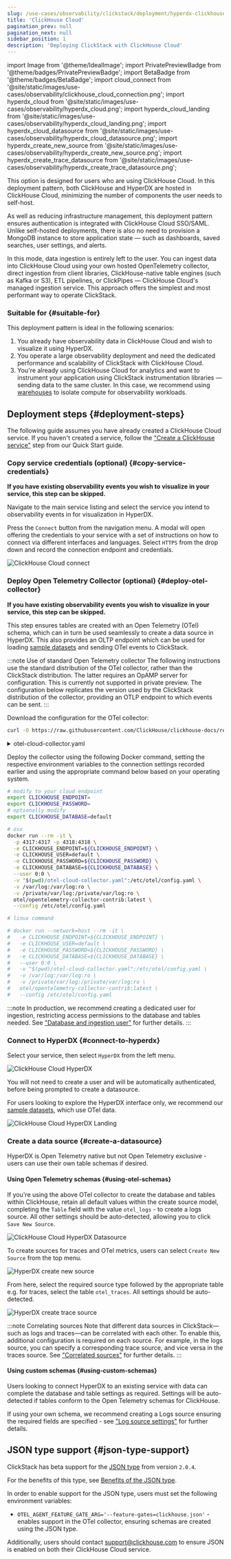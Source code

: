```yaml
---
slug: /use-cases/observability/clickstack/deployment/hyperdx-clickhouse-cloud
title: 'ClickHouse Cloud'
pagination_prev: null
pagination_next: null
sidebar_position: 1
description: 'Deploying ClickStack with ClickHouse Cloud'
---
```


import Image from '@theme/IdealImage';
import PrivatePreviewBadge from '@theme/badges/PrivatePreviewBadge';
import BetaBadge from '@theme/badges/BetaBadge';
import cloud_connect from '@site/static/images/use-cases/observability/clickhouse_cloud_connection.png';
import hyperdx_cloud from '@site/static/images/use-cases/observability/hyperdx_cloud.png';
import hyperdx_cloud_landing from '@site/static/images/use-cases/observability/hyperdx_cloud_landing.png';
import hyperdx_cloud_datasource from '@site/static/images/use-cases/observability/hyperdx_cloud_datasource.png';
import hyperdx_create_new_source from '@site/static/images/use-cases/observability/hyperdx_create_new_source.png';
import hyperdx_create_trace_datasource from '@site/static/images/use-cases/observability/hyperdx_create_trace_datasource.png';

<PrivatePreviewBadge/>

This option is designed for users who are using ClickHouse Cloud. In this deployment pattern, both ClickHouse and HyperDX are hosted in ClickHouse Cloud, minimizing the number of components the user needs to self-host.

As well as reducing infrastructure management, this deployment pattern ensures authentication is integrated with ClickHouse Cloud SSO/SAML. Unlike self-hosted deployments, there is also no need to provision a MongoDB instance to store application state — such as dashboards, saved searches, user settings, and alerts.

In this mode, data ingestion is entirely left to the user. You can ingest data into ClickHouse Cloud using your own hosted OpenTelemetry collector, direct ingestion from client libraries, ClickHouse-native table engines (such as Kafka or S3), ETL pipelines, or ClickPipes — ClickHouse Cloud's managed ingestion service. This approach offers the simplest and most performant way to operate ClickStack.

### Suitable for {#suitable-for}

This deployment pattern is ideal in the following scenarios:

1. You already have observability data in ClickHouse Cloud and wish to visualize it using HyperDX.
2. You operate a large observability deployment and need the dedicated performance and scalability of ClickStack with ClickHouse Cloud.
3. You're already using ClickHouse Cloud for analytics and want to instrument your application using ClickStack instrumentation libraries — sending data to the same cluster. In this case, we recommend using [warehouses](/cloud/reference/warehouses) to isolate compute for observability workloads.

## Deployment steps {#deployment-steps}

The following guide assumes you have already created a ClickHouse Cloud service. If you haven't created a service, follow the ["Create a ClickHouse service"](/getting-started/quick-start/cloud#1-create-a-clickhouse-service) step from our Quick Start guide.

<VerticalStepper headerLevel="h3">

### Copy service credentials (optional) {#copy-service-credentials}

**If you have existing observability events you wish to visualize in your service, this step can be skipped.**

Navigate to the main service listing and select the service you intend to observability events in for visualization in HyperDX.

Press the `Connect` button from the navigation menu. A modal will open offering the credentials to your service with a set of instructions on how to connect via different interfaces and languages. Select `HTTPS` from the drop down and record the connection endpoint and credentials.

<Image img={cloud_connect} alt="ClickHouse Cloud connect" size="lg"/>

### Deploy Open Telemetry Collector (optional) {#deploy-otel-collector} 

**If you have existing observability events you wish to visualize in your service, this step can be skipped.**

This step ensures tables are created with an Open Telemetry (OTel) schema, which can in turn be used seamlessly to create a data source in HyperDX. This also provides an OLTP endpoint which can be used for loading [sample datasets](/use-cases/observability/clickstack/sample-datasets) and sending OTel events to ClickStack.

:::note Use of standard Open Telemetry collector
The following instructions use the standard distribution of the OTel collector, rather than the ClickStack distribution. The latter requires an OpAMP server for configuration. This is currently not supported in private preview. The configuration below replicates the version used by the ClickStack distribution of the collector, providing an OTLP endpoint to which events can be sent.
:::

Download the configuration for the OTel collector:

```bash
curl -O https://raw.githubusercontent.com/ClickHouse/clickhouse-docs/refs/heads/main/docs/use-cases/observability/clickstack/deployment/_snippets/otel-cloud-collector.yaml
```

<details>
<summary>otel-cloud-collector.yaml</summary>
```yaml file=docs/use-cases/observability/clickstack/deployment/_snippets/otel-cloud-config.yaml
```
</details>

Deploy the collector using the following Docker command, setting the respective environment variables to the connection settings recorded earlier and using the appropriate command below based on your operating system.

```bash
# modify to your cloud endpoint
export CLICKHOUSE_ENDPOINT=
export CLICKHOUSE_PASSWORD=
# optionally modify 
export CLICKHOUSE_DATABASE=default

# osx
docker run --rm -it \
  -p 4317:4317 -p 4318:4318 \
  -e CLICKHOUSE_ENDPOINT=${CLICKHOUSE_ENDPOINT} \
  -e CLICKHOUSE_USER=default \
  -e CLICKHOUSE_PASSWORD=${CLICKHOUSE_PASSWORD} \
  -e CLICKHOUSE_DATABASE=${CLICKHOUSE_DATABASE} \
  --user 0:0 \
  -v "$(pwd)/otel-cloud-collector.yaml":/etc/otel/config.yaml \
  -v /var/log:/var/log:ro \
  -v /private/var/log:/private/var/log:ro \
  otel/opentelemetry-collector-contrib:latest \
  --config /etc/otel/config.yaml

# linux command

# docker run --network=host --rm -it \
#   -e CLICKHOUSE_ENDPOINT=${CLICKHOUSE_ENDPOINT} \
#   -e CLICKHOUSE_USER=default \
#   -e CLICKHOUSE_PASSWORD=${CLICKHOUSE_PASSWORD} \
#   -e CLICKHOUSE_DATABASE=${CLICKHOUSE_DATABASE} \
#   --user 0:0 \
#   -v "$(pwd)/otel-cloud-collector.yaml":/etc/otel/config.yaml \
#   -v /var/log:/var/log:ro \
#   -v /private/var/log:/private/var/log:ro \
#   otel/opentelemetry-collector-contrib:latest \
#   --config /etc/otel/config.yaml
```

:::note
In production, we recommend creating a dedicated user for ingestion, restricting access permissions to the database and tables needed. See ["Database and ingestion user"](/use-cases/observability/clickstack/production#database-ingestion-user) for further details.
:::

### Connect to HyperDX {#connect-to-hyperdx}

Select your service, then select `HyperDX` from the left menu.

<Image img={hyperdx_cloud} alt="ClickHouse Cloud HyperDX" size="lg"/>

You will not need to create a user and will be automatically authenticated, before being prompted to create a datasource.

For users looking to explore the HyperDX interface only, we recommend our [sample datasets](/use-cases/observability/clickstack/sample-datasets), which use OTel data.

<Image img={hyperdx_cloud_landing} alt="ClickHouse Cloud HyperDX Landing" size="lg"/>

### Create a data source {#create-a-datasource}

HyperDX is Open Telemetry native but not Open Telemetry exclusive - users can use their own table schemas if desired.

#### Using Open Telemetry schemas  {#using-otel-schemas}

If you're using the above OTel collector to create the database and tables within ClickHouse, retain all default values within the create source model, completing the `Table` field with the value `otel_logs` - to create a logs source. All other settings should be auto-detected, allowing you to click `Save New Source`.

<Image img={hyperdx_cloud_datasource} alt="ClickHouse Cloud HyperDX Datasource" size="lg"/>

To create sources for traces and OTel metrics, users can select `Create New Source` from the top menu.

<Image img={hyperdx_create_new_source} alt="HyperDX create new source" size="lg"/>

From here, select the required source type followed by the appropriate table e.g. for traces, select the table `otel_traces`. All settings should be auto-detected.

<Image img={hyperdx_create_trace_datasource} alt="HyperDX create trace source" size="lg"/>

:::note Correlating sources
Note that different data sources in ClickStack—such as logs and traces—can be correlated with each other. To enable this, additional configuration is required on each source. For example, in the logs source, you can specify a corresponding trace source, and vice versa in the traces source. See ["Correlated sources"](/use-cases/observability/clickstack/config#correlated-sources) for further details.
:::

#### Using custom schemas {#using-custom-schemas}

Users looking to connect HyperDX to an existing service with data can complete the database and table settings as required. Settings will be auto-detected if tables conform to the Open Telemetry schemas for ClickHouse. 

If using your own schema, we recommend creating a Logs source ensuring the required fields are specified - see ["Log source settings"](/use-cases/observability/clickstack/config#logs) for further details.

</VerticalStepper>

## JSON type support {#json-type-support}

<BetaBadge/>

ClickStack has beta support for the [JSON type](/interfaces/formats/JSON) from version `2.0.4`.

For the benefits of this type, see [Benefits of the JSON type](/use-cases/observability/clickstack/ingesting-data/otel-collector#benefits-json-type).

In order to enable support for the JSON type, users must set the following environment variables:

- `OTEL_AGENT_FEATURE_GATE_ARG='--feature-gates=clickhouse.json'` - enables support in the OTel collector, ensuring schemas are created using the JSON type.

Additionally, users should contact support@clickhouse.com to ensure JSON is enabled on both their ClickHouse Cloud service.
